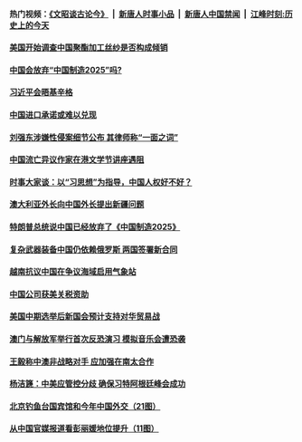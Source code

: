 #### 热门视频：[《文昭谈古论今》](https://github.com/gfw-breaker/wenzhao/blob/master/README.md?t=11090633) &nbsp;|&nbsp; [新唐人时事小品](https://github.com/gfw-breaker/ntdtv-comedy/blob/master/README.md?t=11090633) &nbsp;|&nbsp; [新唐人中国禁闻](https://github.com/gfw-breaker/ntdtv-news/blob/master/README.md?t=11090633) &nbsp;|&nbsp; [江峰时刻:历史上的今天](https://github.com/gfw-breaker/today-in-history/blob/master/README.md?t=11090633) 

#### [美国开始调查中国聚酯加工丝纱是否构成倾销](../pages/zyyyoeqqvi/4651251.md?t=11090633) 

#### [中国会放弃“中国制造2025”吗?](../pages/zyyyoeqqvi/4651130.md?t=11090633) 

#### [习近平会晤基辛格](../pages/zyyyoeqqvi/4650315.md?t=11090633) 

#### [中国进口承诺或难以兑现](../pages/zyyyoeqqvi/4650132.md?t=11090633) 

#### [刘强东涉嫌性侵案细节公布 其律师称“一面之词”](../pages/zyyyoeqqvi/4650001.md?t=11090633) 

#### [中国流亡异议作家在港文学节讲座遇阻 ](../pages/zyyyoeqqvi/4649982.md?t=11090633) 

#### [时事大家谈：以“习思想”为指导，中国人权好不好？](../pages/zyyyoeqqvi/4649997.md?t=11090633) 

#### [澳大利亚外长向中国外长提出新疆问题 ](../pages/zyyyoeqqvi/4649955.md?t=11090633) 

#### [特朗普总统说中国已经放弃了《中国制造2025》 ](../pages/zyyyoeqqvi/4649944.md?t=11090633) 

#### [复杂武器装备中国仍依赖俄罗斯 两国签署新合同 ](../pages/zyyyoeqqvi/4649920.md?t=11090633) 

#### [越南抗议中国在争议海域启用气象站 ](../pages/zyyyoeqqvi/4649870.md?t=11090633) 

#### [中国公司获美关税资助 ](../pages/zyyyoeqqvi/4649856.md?t=11090633) 

#### [美国中期选举后新国会预计支持对华贸易战](../pages/zyyyoeqqvi/4649797.md?t=11090633) 

#### [澳门与解放军举行首次反恐演习 模拟音乐会遭恐袭](../pages/zyyyoeqqvi/4649784.md?t=11090633) 

#### [王毅称中澳非战略对手 应加强在南太合作](../pages/zyyyoeqqvi/4649736.md?t=11090633) 

#### [杨洁篪：中美应管控分歧 确保习特阿根廷峰会成功](../pages/zyyyoeqqvi/4649731.md?t=11090633) 

#### [北京钓鱼台国宾馆和今年中国外交（21图）](../pages/zyyyoeqqvi/4643801.md?t=11090633) 

#### [从中国官媒报道看彭丽媛地位提升（11图）](../pages/zyyyoeqqvi/4649625.md?t=11090633) 

